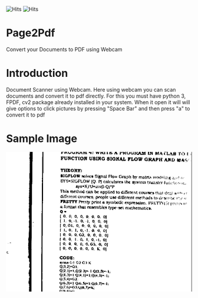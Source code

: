 <img src="https://img.shields.io/github/last-commit/tanmoy1999/page2pdf" alt="Hits"> <img src="https://hitcounter.pythonanywhere.com/count/tag.svg?url=https%3A%2F%2Fgithub.com%2Ftanmoy1999%2Fpage2pdf%2F" alt="Hits">

# Page2Pdf
Convert your Documents to PDF using Webcam

# Introduction

Document Scanner using Webcam. Here using webcam you can scan documents and convert it to pdf directly. For this you must have python 3, FPDF, cv2 package already installed in your system. When it open it will will give options to click pictures by pressing "Space Bar" and then press "a" to convert it to pdf

# Sample Image


![alt text](https://github.com/tanmoy1999/page2pdf/blob/master/Samples/Page1.png)
